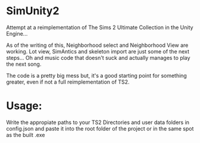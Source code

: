 # SimUnity2
Attempt at a reimplementation of The Sims 2 Ultimate Collection in the Unity Engine...

As of the writing of this, Neighborhood select and Neighborhood View are working. Lot view, SimAntics and skeleton import are just some of the next steps... Oh and music code that doesn't suck and actually manages to play the next song.

The code is a pretty big mess but, it's a good starting point for something greater, even if not a full reimplementation of TS2.

# Usage:
Write the appropiate paths to your TS2 Directories and user data folders in config.json and paste it into the root folder of the project or in the same spot as the built .exe

